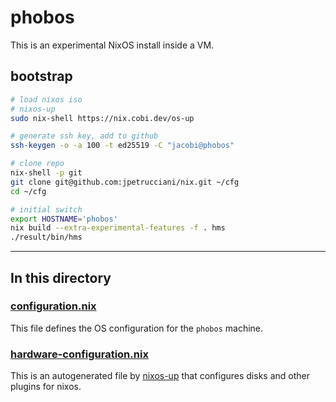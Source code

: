 # phobos

This is an experimental NixOS install inside a VM.

## bootstrap

```bash
# load nixos iso
# nixos-up
sudo nix-shell https://nix.cobi.dev/os-up

# generate ssh key, add to github
ssh-keygen -o -a 100 -t ed25519 -C "jacobi@phobos"

# clone repo
nix-shell -p git
git clone git@github.com:jpetrucciani/nix.git ~/cfg
cd ~/cfg

# initial switch
export HOSTNAME='phobos'
nix build --extra-experimental-features -f . hms
./result/bin/hms
```

---

## In this directory

### [configuration.nix](./configuration.nix)

This file defines the OS configuration for the `phobos` machine.

### [hardware-configuration.nix](./hardware-configuration.nix)

This is an autogenerated file by [nixos-up](https://github.com/samuela/nixos-up) that configures disks and other plugins for nixos.
